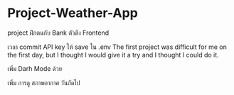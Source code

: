 # Project-Weather-App
project ฝึกตนกับ Bank ตัวตึง Frontend 

เวลา commit API key ให้ save ใน .env
The first project was difficult for me on the first day, but I thought I would give it a try and I thought I could do it.

เพิ่ม Darh Mode ด้วย

เพิ่ม การดู สภาพอากาศ วันถัดไป
